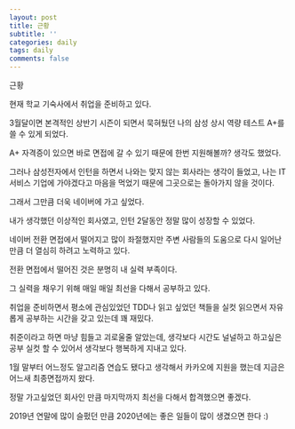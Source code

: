 ```yaml
---
layout: post
title: 근황
subtitle: ''
categories: daily
tags: daily
comments: false
---
```


근황

현재 학교 기숙사에서 취업을 준비하고 있다.

3월달이면 본격적인 상반기 시즌이 되면서 묵혀뒀던 나의 삼성 상시 역량 테스트 A+를 쓸 수 있게 되었다.

A+ 자격증이 있으면 바로 면접에 갈 수 있기 때문에 한번 지원해볼까? 생각도 했었다.

그러나 삼성전자에서 인턴을 하면서 나와는 맞지 않는 회사라는 생각이 들었고, 나는 IT 서비스 기업에 가야겠다고 마음을 먹었기 때문에 그곳으로는 돌아가지 않을 것이다.

그래서 그만큼 더욱 네이버에 가고 싶었다.

내가 생각했던 이상적인 회사였고, 인턴 2달동안 정말 많이 성장할 수 있었다.

네이버 전환 면접에서 떨어지고 많이 좌절했지만 주변 사람들의 도움으로 다시 일어난 만큼 더 열심히 하려고 노력하고 있다.

전환 면접에서 떨어진 것은 분명히 내 실력 부족이다.

그 실력을 채우기 위해 매일 매일 최선을 다해서 공부하고 있다.

취업을 준비하면서 평소에 관심있었던 TDD나 읽고 싶었던 책들을 실컷 읽으면서 자유롭게 공부하는 시간을 갖고 있는데 꽤 재밌다.

취준이라고 하면 마냥 힘들고 괴로울줄 알았는데, 생각보다 시간도 널널하고 하고싶은 공부 실컷 할 수 있어서 생각보다 행복하게 지내고 있다.

1월 말부터 어느정도 알고리즘 연습도 됐다고 생각해서 카카오에 지원을 했는데 지금은 어느새 최종면접까지 왔다.

정말 가고싶었던 회사인 만큼 마지막까지 최선을 다해서 합격했으면 좋겠다.

2019년 연말에 많이 슬펐던 만큼 2020년에는 좋은 일들이 많이 생겼으면 한다 :)